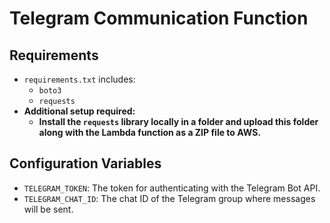 # Telegram Communication Function

## Requirements

- `requirements.txt` includes:
    - `boto3`
    - `requests`
- **Additional setup required:**
    - **Install the `requests` library locally in a folder and upload this folder along with the Lambda function as a
      ZIP file to AWS.**

## Configuration Variables

- `TELEGRAM_TOKEN`: The token for authenticating with the Telegram Bot API.
- `TELEGRAM_CHAT_ID`: The chat ID of the Telegram group where messages will be sent.
